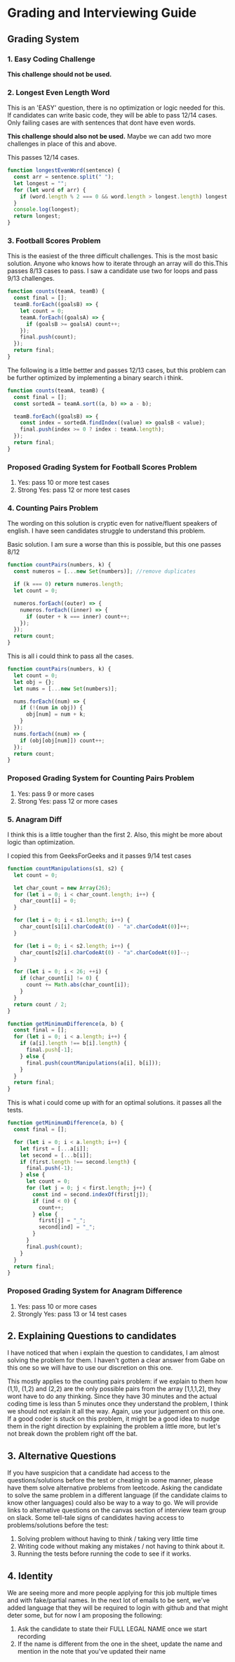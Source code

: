 # Grading and Interviewing Guide

## Grading System

### 1. Easy Coding Challenge
**This challenge should not be used.** 

### 2. Longest Even Length Word
This is an 'EASY' question, there is no optimization or logic needed for this. If candidates can write basic code, they will be able to pass 12/14 cases. Only failing cases are with sentences that dont have even words.

**This challenge should also not be used.** Maybe we can add two more challenges in place of this and above. 

This passes 12/14 cases.

```javascript
function longestEvenWord(sentence) {
  const arr = sentence.split(" ");
  let longest = "";
  for (let word of arr) {
    if (word.length % 2 === 0 && word.length > longest.length) longest = word;
  }
  console.log(longest);
  return longest;
}
```

### 3. Football Scores Problem
This is the easiest of the three difficult challenges.
This is the most basic solution. Anyone who knows how to iterate through an array will do this.This passes 8/13 cases to pass. I saw a candidate use two for loops and pass 9/13 challenges.

```javascript
function counts(teamA, teamB) {
  const final = [];
  teamB.forEach((goalsB) => {
    let count = 0;
    teamA.forEach((goalsA) => {
      if (goalsB >= goalsA) count++;
    });
    final.push(count);
  });
  return final;
}
```

The following is a little bettter and passes 12/13 cases, but this problem can be further optimized by implementing a binary search i think.

```javascript
function counts(teamA, teamB) {
  const final = [];
  const sortedA = teamA.sort((a, b) => a - b);

  teamB.forEach((goalsB) => {
    const index = sortedA.findIndex((value) => goalsB < value);
    final.push(index >= 0 ? index : teamA.length);
  });
  return final;
}
```

### Proposed Grading System for Football Scores Problem

1. Yes: pass 10 or more test cases
2. Strong Yes: pass 12 or more test cases

### 4. Counting Pairs Problem

The wording on this solution is cryptic even for native/fluent speakers of english. I have seen candidates struggle to understand this problem. 

Basic solution. I am sure a worse than this is possible, but this one passes 8/12

```javascript
function countPairs(numbers, k) {
  const numeros = [...new Set(numbers)]; //remove duplicates

  if (k === 0) return numeros.length;
  let count = 0;

  numeros.forEach((outer) => {
    numeros.forEach((inner) => {
      if (outer + k === inner) count++;
    });
  });
  return count;
}
```

This is all i could think to pass all the cases.

```javascript
function countPairs(numbers, k) {
  let count = 0;
  let obj = {};
  let nums = [...new Set(numbers)];

  nums.forEach((num) => {
    if (!(num in obj)) {
      obj[num] = num + k;
    }
  });
  nums.forEach((num) => {
    if (obj[obj[num]]) count++;
  });
  return count;
}
```

### Proposed Grading System for Counting Pairs Problem

1. Yes: pass 9 or more cases
2. Strong Yes: pass 12 or more cases

### 5. Anagram Diff

I think this is a little tougher than the first 2. Also, this might be more about logic than optimization.

I copied this from GeeksForGeeks and it passes 9/14 test cases

```javascript
function countManipulations(s1, s2) {
  let count = 0;

  let char_count = new Array(26);
  for (let i = 0; i < char_count.length; i++) {
    char_count[i] = 0;
  }

  for (let i = 0; i < s1.length; i++) {
    char_count[s1[i].charCodeAt(0) - "a".charCodeAt(0)]++;
  }

  for (let i = 0; i < s2.length; i++) {
    char_count[s2[i].charCodeAt(0) - "a".charCodeAt(0)]--;
  }

  for (let i = 0; i < 26; ++i) {
    if (char_count[i] != 0) {
      count += Math.abs(char_count[i]);
    }
  }
  return count / 2;
}

function getMinimumDifference(a, b) {
  const final = [];
  for (let i = 0; i < a.length; i++) {
    if (a[i].length !== b[i].length) {
      final.push[-1];
    } else {
      final.push(countManipulations(a[i], b[i]));
    }
  }
  return final;
}
```

This is what i could come up with for an optimal solutions. it passes all the tests.

```javascript
function getMinimumDifference(a, b) {
  const final = [];

  for (let i = 0; i < a.length; i++) {
    let first = [...a[i]];
    let second = [...b[i]];
    if (first.length !== second.length) {
      final.push(-1);
    } else {
      let count = 0;
      for (let j = 0; j < first.length; j++) {
        const ind = second.indexOf(first[j]);
        if (ind < 0) {
          count++;
        } else {
          first[j] = "_";
          second[ind] = "_";
        }
      }
      final.push(count);
    }
  }
  return final;
}
```

### Proposed Grading System for Anagram Difference

1. Yes: pass 10 or more cases
2. Strongly Yes: pass 13 or 14 test cases

## 2. Explaining Questions to candidates
I have noticed that when i explain the question to candidates, I am almost solving the problem for them. I haven't gotten a clear answer from Gabe on this one so we will have to use our discretion on this one. 

This mostly applies to the counting pairs problem: if we explain to them how (1,1), (1,2) and (2,2) are the only possible pairs from the array [1,1,1,2], they wont have to do any thinking. Since they have 30 minutes and the actual coding time is less than 5 minutes once they understand the problem, I think we should not explain it all the way. Again, use your judgement on this one. If a good coder is stuck on this problem, it might be a good idea to nudge them in the right direction by explaining the problem a little more, but let's not break down the problem right off the bat. 

## 3. Alternative Questions
If you have suspicion that a candidate had access to the questions/solutions before the test or cheating in some manner, please have them solve alternative problems from leetcode. Asking the candidate to solve the same problem in a different language (if the candidate claims to know other languages) could also be way to a way to go. We will provide links to alternative questions on the canvas section of interview team group on slack. Some tell-tale signs of candidates having access to problems/solutions before the test:
1. Solving problem without having to think / taking very little time
2. Writing code without making any mistakes / not having to think about it.
3. Running the tests before running the code to see if it works.

## 4. Identity
We are seeing more and more people applying for this job multiple times and with fake/partial names. In the next lot of emails to be sent, we've added language that they will be required to login with github and that might deter some, but for now I am proposing the following:
1. Ask the candidate to state their FULL LEGAL NAME once we start recording
2. If the name is different from the one in the sheet, update the name and mention in the note that you've updated their name
